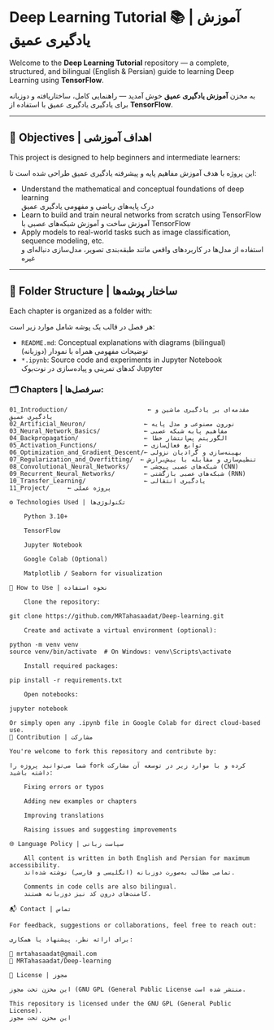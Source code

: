 # Deep Learning Tutorial 📚 | آموزش یادگیری عمیق

Welcome to the **Deep Learning Tutorial** repository — a complete, structured, and bilingual (English & Persian) guide to learning Deep Learning using **TensorFlow**.

به مخزن **آموزش یادگیری عمیق** خوش آمدید — راهنمایی کامل، ساختاریافته و دوزبانه برای یادگیری یادگیری عمیق با استفاده از **TensorFlow**.

---

## 🎯 Objectives | اهداف آموزشی

This project is designed to help beginners and intermediate learners:

این پروژه با هدف آموزش مفاهیم پایه و پیشرفته یادگیری عمیق طراحی شده است تا:

- Understand the mathematical and conceptual foundations of deep learning  
  درک پایه‌های ریاضی و مفهومی یادگیری عمیق  
- Learn to build and train neural networks from scratch using TensorFlow  
  آموزش ساخت و آموزش شبکه‌های عصبی با TensorFlow  
- Apply models to real-world tasks such as image classification, sequence modeling, etc.  
  استفاده از مدل‌ها در کاربردهای واقعی مانند طبقه‌بندی تصویر، مدل‌سازی دنباله‌ای و غیره  

---

## 📁 Folder Structure | ساختار پوشه‌ها

Each chapter is organized as a folder with:

هر فصل در قالب یک پوشه شامل موارد زیر است:

- `README.md`: Conceptual explanations with diagrams (bilingual)  
  توضیحات مفهومی همراه با نمودار (دوزبانه)
- `*.ipynb`: Source code and experiments in Jupyter Notebook  
  کدهای تمرینی و پیاده‌سازی در نوت‌بوک Jupyter  

### 🗂️ Chapters | سرفصل‌ها:

```plaintext
01_Introduction/                      ← مقدمه‌ای بر یادگیری ماشین و یادگیری عمیق
02_Artificial_Neuron/                ← نورون مصنوعی و مدل پایه
03_Neural_Network_Basics/            ← مفاهیم پایه شبکه عصبی
04_Backpropagation/                  ← الگوریتم پس‌انتشار خطا
05_Activation_Functions/             ← توابع فعال‌سازی
06_Optimization_and_Gradient_Descent/← بهینه‌سازی و گرادیان نزولی
07_Regularization_and_Overfitting/  ← تنظیم‌سازی و مقابله با بیش‌برازش
08_Convolutional_Neural_Networks/    ← شبکه‌های عصبی پیچشی (CNN)
09_Recurrent_Neural_Networks/        ← شبکه‌های عصبی بازگشتی (RNN)
10_Transfer_Learning/                ← یادگیری انتقالی
11_Project/     ← پروژه عملی

⚙️ Technologies Used | تکنولوژی‌ها

    Python 3.10+

    TensorFlow

    Jupyter Notebook

    Google Colab (Optional)

    Matplotlib / Seaborn for visualization

🚀 How to Use | نحوه استفاده

    Clone the repository:

git clone https://github.com/MRTahasaadat/Deep-learning.git

    Create and activate a virtual environment (optional):

python -m venv venv
source venv/bin/activate  # On Windows: venv\Scripts\activate

    Install required packages:

pip install -r requirements.txt

    Open notebooks:

jupyter notebook

Or simply open any .ipynb file in Google Colab for direct cloud-based use.
🤝 Contribution | مشارکت

You're welcome to fork this repository and contribute by:

شما می‌توانید پروژه را fork کرده و با موارد زیر در توسعه آن مشارکت داشته باشید:

    Fixing errors or typos

    Adding new examples or chapters

    Improving translations

    Raising issues and suggesting improvements

🌐 Language Policy | سیاست زبانی

    All content is written in both English and Persian for maximum accessibility.
    تمامی مطالب به‌صورت دوزبانه (انگلیسی و فارسی) نوشته شده‌اند.

    Comments in code cells are also bilingual.
    کامنت‌های درون کد نیز دوزبانه هستند.

📬 Contact | تماس

For feedback, suggestions or collaborations, feel free to reach out:

برای ارائه نظر، پیشنهاد یا همکاری:

📧 mrtahasaadat@gmail.com
🔗 MRTahasaadat/Deep-learning

📜 License | مجوز

این مخزن تحت مجوز (GNU GPL (General Public License منتشر شده است.

This repository is licensed under the GNU GPL (General Public License).
این مخزن تحت مجوز
